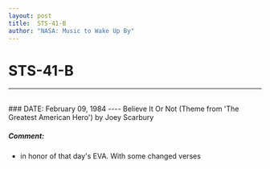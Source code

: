 ```yaml
---
layout: post
title:  STS-41-B
author: "NASA: Music to Wake Up By"
---
```


# STS-41-B
----
<br/>
### DATE: February 09, 1984
----
Believe It Or Not (Theme from 'The Greatest American Hero') by Joey Scarbury

##### Comment:
* in honor of that day's EVA. With some changed verses
